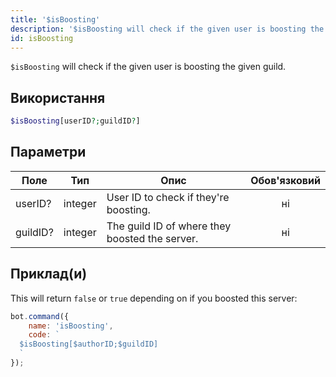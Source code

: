 ```yaml
---
title: '$isBoosting'
description: '$isBoosting will check if the given user is boosting the given guild.'
id: isBoosting
---
```


`$isBoosting` will check if the given user is boosting the given guild.

## Використання

```php
$isBoosting[userID?;guildID?]
```

## Параметри

| Поле     | Тип     | Опис                                           | Обов'язковий |
| -------- | ------- | ---------------------------------------------- |:------------:|
| userID?  | integer | User ID to check if they're boosting.          |      ні      |
| guildID? | integer | The guild ID of where they boosted the server. |      ні      |

## Приклад(и)

This will return `false` or `true` depending on if you boosted this server:

```javascript
bot.command({
    name: 'isBoosting',
    code: `
  $isBoosting[$authorID;$guildID]
  `
});
```
